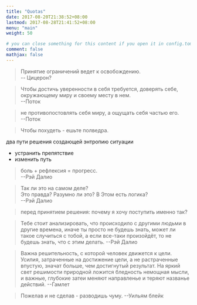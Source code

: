 ```yaml
---
title: "Quotas"
date: 2017-08-20T21:38:52+08:00
lastmod: 2017-08-28T21:41:52+08:00
menu: "main"
weight: 50

# you can close something for this content if you open it in config.toml.
comment: false
mathjax: false
---
```



>Принятие ограничений ведет к освобождению.  
> -- Цицерон?

> Чтобы достичь уверенности в себя требуется, доверять себе, окружающему миру и своему месту в нем.  
> --Поток

> не противопостовлять себя миру, а ощущать себя частью его.  
> --Поток

> Чтобы похудеть - ешьте полведра.  
>

два пути решения создающей энтропию ситуации  
- устранить препятствие
- изменить путь

> боль + рефлексия = прогресс.  
>  --Рэй Далио

> Так ли это на самом деле?  
> Это правда? Разумно ли это? В Этом есть логика?  
>  --Рэй Далио

> перед принятием решения: почему я хочу поступить именно так?
> 


> Тебе стоит анализировать, что происходило с другими людьми в другие времена, иначе ты просто не будешь знать, может ли такое случиться с тобой, а если все-таки произойдёт, то не будешь знать, что с этим делать.
> --Рэй Далио

> Важна решительность, с которой человек движется к цели. Усилия, затраченные на достижение цели, а не растраченные впустую, значат больше, чем достигнутый результат. На яркий свет решимости природной ложится бледность немощная мысли, и важные, глубокие затеи меняют направленье и теряют названье действий.
> --Гамлет

>Пожелав и не сделав - разводишь чуму. 
> --Уильям блейк

